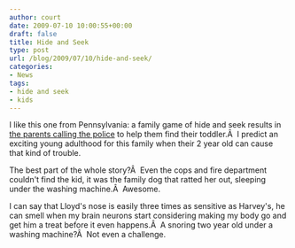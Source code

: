 ```yaml
---
author: court
date: 2009-07-10 10:00:55+00:00
draft: false
title: Hide and Seek
type: post
url: /blog/2009/07/10/hide-and-seek/
categories:
- News
tags:
- hide and seek
- kids
---
```


I like this one from Pennsylvania: a family game of hide and seek results in [the parents calling the police](http://www.google.com/hostednews/ap/article/ALeqM5hK2wD9SsyIy1xuGR56ve2CbHjTbAD99AUO300) to help them find their toddler.Â  I predict an exciting young adulthood for this family when their 2 year old can cause that kind of trouble.

The best part of the whole story?Â  Even the cops and fire department couldn't find the kid, it was the family dog that ratted her out, sleeping under the washing machine.Â  Awesome.

I can say that Lloyd's nose is easily three times as sensitive as Harvey's, he can smell when my brain neurons start considering making my body go and get him a treat before it even happens.Â  A snoring two year old under a washing machine?Â  Not even a challenge.
